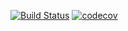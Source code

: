 [![Build Status](https://travis-ci.org/4353Team/RiskGame.svg?branch=master)](https://travis-ci.org/4353Team/RiskGame)
[![codecov](https://codecov.io/gh/4353Team/RiskGame/branch/master/graph/badge.svg)](https://codecov.io/gh/4353Team/RiskGame)
